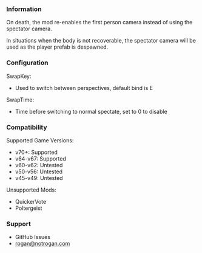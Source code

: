 ### Information
On death, the mod re-enables the first person camera instead of using the spectator camera.

In situations when the body is not recoverable, the spectator camera will be used as the player prefab is despawned.

### Configuration
SwapKey:
- Used to switch between perspectives, default bind is E
  
SwapTime:
- Time before switching to normal spectate, set to 0 to disable

### Compatibility

Supported Game Versions:
 - v70+: Supported
 - v64-v67: Supported
 - v60-v62: Untested
 - v50-v56: Untested
 - v45-v49: Untested

Unsupported Mods:
- QuickerVote
- Poltergeist

### Support
- GitHub Issues
- rogan@notrogan.com
